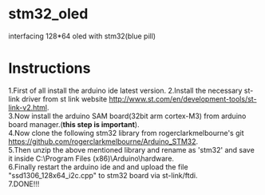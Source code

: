 # stm32_oled
interfacing 128*64 oled with stm32(blue pill)


# Instructions
1.First of all install the arduino ide latest version.
2.Install the necessary st-link driver from st link website http://www.st.com/en/development-tools/st-link-v2.html.   
3.Now install the arduino SAM board(32bit arm cortex-M3) from arduino board manager.(**this step is important**).   
4.Now clone the following stm32 library from  rogerclarkmelbourne's git https://github.com/rogerclarkmelbourne/Arduino_STM32.   
5.Then unzip the above mentioned library and rename as 'stm32' and save it inside C:\Program Files (x86)\Arduino\hardware.  
6.Finally restart the arduino ide and and upload the file "ssd1306_128x64_i2c.cpp" to stm32 board via st-link/ftdi.   
7.DONE!!!

